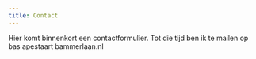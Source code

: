 ```yaml
---
title: Contact
---
```


Hier komt binnenkort een contactformulier. Tot die tijd ben ik te mailen op bas apestaart bammerlaan.nl

